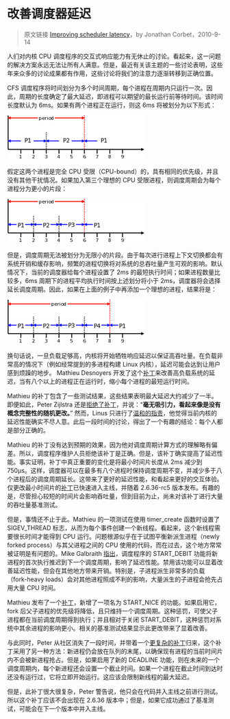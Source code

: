 # 改善调度器延迟

> 原文链接 [Improving scheduler latency](https://lwn.net/Articles/404993/)，by Jonathan Corbet，2010-9-14

人们对内核 CPU 调度程序的交互式响应能力有无休止的讨论。看起来，这一问题的解决方案永远无法让所有人满意。但是，最近有关该主题的一些讨论表明，这些年来众多的讨论成果都有作用，这些讨论将我们的注意力逐渐转移到正确位置。

CFS 调度程序将时间划分为多个时间周期，每个进程在周期内只运行一次。因此，周期的长度确定了最大延迟，即进程可以期望的最长运行前等待时间。该时间长度默认为 6ms。如果有两个进程正在运行，则这 6ms 将被划分为以下形式：

![2 process period](pictures/2-process-period.png)

假定这两个进程是完全 CPU 受限（CPU-bound）的，具有相同的优先级，并且没有其他干扰情况。如果加入第三个理想的 CPU 受限进程，则调度周期会为每个进程分为更小的片段：

![3 process period](pictures/3-process-period.png)

但是，调度周期无法被划分为无限小的片段。由于每次进行进程上下文切换都会有系统开销和缓存影响，频繁的进程切换将对系统的总吞吐量产生可观的影响。默认情况下，当前的调度器给每个进程设置了 2ms 的最短执行时间；如果进程数量比较多，6ms 周期下的进程平均执行时间按上述划分将小于 2ms，调度器将会选择延长调度周期。因此，如果在上面的例子中再添加一个理想的进程，结果将是：

![4 process period](pictures/4-process-period.png)

换句话说，一旦负载足够高，内核将开始牺牲响应延迟以保证高吞吐量。在负载非常高的情况下（例如经常提到的多进程构建 Linux 内核），延迟可能会达到让用户感到烦躁的地步。 Mathieu Desnoyers 开发了这个[补丁](https://lwn.net/Articles/404575/)来改善高负载系统的延迟，当有八个以上的进程正在运行时，缩小每个进程的最短运行时间。

Mathieu 的补丁包含了一些测试结果，这些结果表明最大延迟大约减少了一半。即便如此，Peter Zijlstra 还是[拒绝了补丁](https://lwn.net/Articles/405017/)，并说：“**毫无吸引力，看起来像是没有概念完整性的随机更改。**” 然而，Linus 只进行了[温和的指责](https://lwn.net/Articles/405018/)，他觉得当前内核的延迟性能确实不尽人意。此后一段时间的讨论，得出了一个有趣的结论：每个人都是部分正确的。

Mathieu 的补丁没有达到预期的效果，因为他对调度周期计算方式的理解略有偏差。所以，调度程序维护人员拒绝该补丁是正确。但是，该补丁确实提高了延迟性能。事实证明，补丁中真正重要的变化是将最小时间片长度从 2ms 减少到 750µs。这样，调度器可以在最多有八个进程时保持调度周期不变，并减少多于八个进程后的调度周期延长。这带来了更好的延迟性能，和看起来更好的交互体验。仅更改最小时间片的[补丁](https://lwn.net/Articles/405025/)已快速进入主线，并随着 2.6.36-rc5 版本发布。有趣的是，尽管担心较短的时间片会影响吞吐量，但到目前为止，尚未对该补丁进行大量的吞吐量基准测试。

但是，事情还不止于此。Mathieu 的一项测试在使用 timer_create 函数时设置了 SIGEV_THREAD 标志，从而为每个事件创建一个新线程。看起来，这个新线程需要很长时间才能得到 CPU 运行。问题根源似乎在于试图平衡新派生进程（newly forked process）与其父进程之间的 CPU 使用的代码，而在过去，这个地方常常被证明是有问题的。Mike Galbraith [指出](https://lwn.net/Articles/405029/)，调度程序的 START_DEBIT 功能将新进程的首次执行推迟到下一个调度周期，影响了延迟性能。禁用该功能可以显着改善延迟性能，但会在其他地方带来开销。特别是，子进程派生非常多的负载（fork-heavy loads）会对其他进程照成不利的影响，大量派生的子进程会抢先占用大量 CPU 时间。

Mathieu 发布了一个[补丁](https://lwn.net/Articles/405046/)，新增了一项名为 START_NICE 的功能。如果启用它，fork 后父子进程的优先级将降低，且只维持一个调度周期。这种惩罚，可使父子进程都在当前调度周期得到执行；并且相对于关闭 START_DEBIT，这种惩罚对系统中其余进程的影响更小。相关的基准测试结果显示此更改带来了显着改善。

与此同时，Peter 从社区消失了一段时间，并带着一个[更复杂的补丁](https://lwn.net/Articles/405033/)归来，这个补丁采用了另一种方法：新进程仍会放在队列的末尾，以确保现有进程的当前时间片内不会被新进程抢占。但是，如果启用了新的 DEADLINE 功能，则在未来的一个调度周期内，每个新进程还会设置一个截止时间。如果一个进程在截止时间到达时还没有运行过，它将立即开始运行。这应该会限制新线程的最大延迟。

但是，此补丁很大很复杂，Peter 警告说，他只会在代码并入主线之前进行测试。所以这个补丁应该不会出现在 2.6.36 版本中；但是，如果它成功通过了基准测试，可能会在下一个版本中并入主线。
